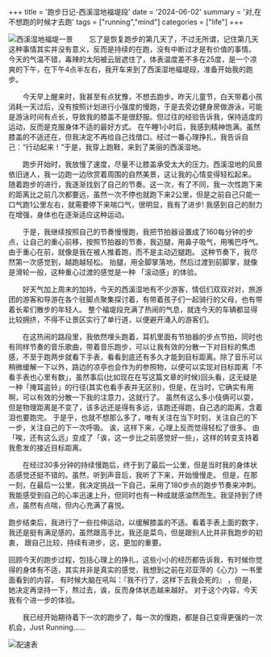 +++
title = '跑步日记-西溪湿地福堤段'
date = '2024-06-02'
summary = '对,在不想跑的时候才去跑'
tags = ["running","mind"] 
categories = ["life"] 
+++

![西溪湿地福堤一景](/images/6-02-1.png)
&emsp;&emsp;忘了是恢复跑步的第几天了，不过无所谓，记住第几天这种事情其实并没有意义，反而是持续的在跑，没有中断过才是有价值的事情。
今天的气温不错，毒辣的太阳被云层遮住了，体表温度差不多在25度，是一个凉爽的下午，在下午4点半左右，我开车来到了西溪湿地福堤段，准备开始我的跑步。

&emsp;&emsp;今天早上醒来时，我甚至有点犹豫，不想去跑步。昨天儿童节，白天带着小孩消耗一天过后，没有按照计划进行小强度的慢跑，于是去旁边健身房做游泳，可能是游泳时间有点长，导致我的膝盖不是很舒服。但过往的经验告诉我，保持适度的运动，反而是克服身体不适的最好方式。 在午睡1小时后，我感到精神饱满。虽然膝盖的不适还在，但我决定不再给自己找借口。经过一番心理挣扎，我告诉自己：“行动起来！”于是，我穿上跑鞋，来到了美丽的西溪湿地。

&emsp;&emsp;跑步开始时，我放慢了速度，尽量不让膝盖承受太大的压力。西溪湿地的风景依旧迷人，我一边跑一边欣赏着周围的自然美景，这让我的心情变得轻松起来。
随着跑步的进行，我逐渐找到了自己的节奏。这一次，有了不同，我一次性跑下来的距离比之前几次都要远，虽然一次不停也就跑下来2公里，但是之前自己只能一口气跑1公里左右，就需要停下来喘口气，很明显，我有了进步! 我感到自己的耐力在增强，身体也在逐渐适应这种运动。

&emsp;&emsp;于是，我继续按照自己的节奏慢慢跑，我把节拍器设置成了160每分钟的步点，让自己的重心前移，按照节拍器的节奏，我迈腿，用鼻子吸气，用嘴巴呼气。 由于重心在前，就像是我在被人推着跑，而不是主动迈腿跑。 这种节奏下，我尽然第一次感觉到，越跑越轻松。 抬腿，用全脚掌落地，然后过渡到前脚掌，就像是滑轮一般，这种重心过渡的感觉是一种 「滚动感」的体验。 

&emsp;&emsp;好天气加上周末的加持，今天的西溪湿地有不少游客，情侣们双双对对，旅游团的游客和导游在各个驻脚点聚集探讨着，有带着孩子们一起骑行的父母，也有带着长辈们散步的年轻人。 整个福堤段充满了热闹的气息，就连今天的车辆都显得比较拥挤，不得不让景区实行了单行道，以便避开涌入的游客们。 

&emsp;&emsp;在这热闹的路段里，我依然埋头跑着，耳机里面有节拍器的步点节拍，同时也有同样节奏的音乐歌曲，带着音乐跑步，可以让我有效的分散一下对目标的焦虑感，不至于跑两步就看下手表，看看到底还有多久才能到目标距离。除了音乐可以稍微缓解一下以外，路边的凉亭也会作为的参照物，以便可以实现对目标距离「不看手表也心里有数」，虽然事后(比如现在在写这篇文章的时候)回头看，这无疑是一种「掩耳盗铃」的行径(其实也看手表并无区别)，但是，在当时，它确实有用啊，可以有效的分散一下我的注意力，这就行了。 虽然有这么多小伎俩可以耍，但是物理距离是不变了，该多远还是得有多远，该跑还得跑，自己选的距离，含着泪也要跑完。 于是乎，也就不想那么多了，唯有关注在当下时刻，关注自己的下一步，关注自己的下一次呼吸。 诶，这样下来，心理上反而觉得轻松了很多。 由「唉，还有这么远」变成了「诶，这一步比之前感觉好一些」，这样的转变支持着我愈发的接近目标距离。 

&emsp;&emsp;在经过30多分钟的持续慢跑后，终于到了最后一公里，但是当时我的身体状态感觉还挺不错的。虽然，听到声音后，我听了下来，开始慢慢走。 但是，在那一刻，在最后一公里，我决定挑战一下自己，采用了180步点的跑步节奏来冲刺。我能感受到自己的心率迅速上升，但同时也有一种成就感油然而生。我坚持到了终点，虽然有点喘，但内心充满了喜悦。

跑步结束后，我进行了一些拉伸运动，以缓解膝盖的不适。看着手表上面的数字，我还是挺有满足感的，虽然跟高手比，我还是菜鸟，但是跟别人比并非我跑步的初衷， 跟自己比较，持续有进步，这，更加的重要。

回顾今天的跑步过程，包括心理上的挣扎，这些小小的经历都告诉我，有时候你觉得的身体有不适，其实并非是真实的感觉，我想到之前在邓亚萍的《心力》一书里面看到的内容， 有时候大脑在吼叫：『我不行了，这样下去我会死的』 ，但是，她决定再坚持一下，熬过去，诶，反而身体状态越来越好。 对于这个内容，今天我有个进一步的体验。 

&emsp;&emsp;我已经开始期待着下一次的跑步了，每一次的慢跑，都是自己变得更强的一次机会，Just Running……


![配速表](/images/6-02-2.png)